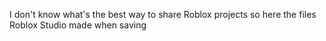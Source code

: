 I don't know what's the best way to share Roblox projects so here the files Roblox Studio made when saving
